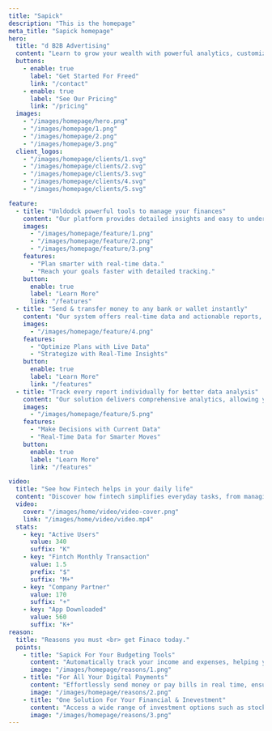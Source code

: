```yaml
---
title: "Sapick"
description: "This is the homepage"
meta_title: "Sapick homepage"
hero:
  title: "d B2B Advertising"
  content: "Learn to grow your wealth with powerful analytics, customized insights, and streamlined financial planning."
  buttons:
    - enable: true
      label: "Get Started For Freed"
      link: "/contact"
    - enable: true
      label: "See Our Pricing"
      link: "/pricing"
  images:
    - "/images/homepage/hero.png"
    - "/images/homepage/1.png"
    - "/images/homepage/2.png"
    - "/images/homepage/3.png"
  client_logos:
    - "/images/homepage/clients/1.svg"
    - "/images/homepage/clients/2.svg"
    - "/images/homepage/clients/3.svg"
    - "/images/homepage/clients/4.svg"
    - "/images/homepage/clients/5.svg"

feature:
  - title: "Unldodck powerful tools to manage your finances"
    content: "Our platform provides detailed insights and easy to understand analytics that help you make better decisions."
    images:
      - "/images/homepage/feature/1.png"
      - "/images/homepage/feature/2.png"
      - "/images/homepage/feature/3.png"
    features:
      - "Plan smarter with real-time data."
      - "Reach your goals faster with detailed tracking."
    button:
      enable: true
      label: "Learn More"
      link: "/features"
  - title: "Send & transfer money to any bank or wallet instantly"
    content: "Our system offers real-time data and actionable reports, empowering you to make informed business choices."
    images:
      - "/images/homepage/feature/4.png"
    features:
      - "Optimize Plans with Live Data"
      - "Strategize with Real-Time Insights"
    button:
      enable: true
      label: "Learn More"
      link: "/features"
  - title: "Track every report individually for better data analysis"
    content: "Our solution delivers comprehensive analytics, allowing you to easily track performance and make smarter decisions."
    images:
      - "/images/homepage/feature/5.png"
    features:
      - "Make Decisions with Current Data"
      - "Real-Time Data for Smarter Moves"
    button:
      enable: true
      label: "Learn More"
      link: "/features"

video:
  title: "See how Fintech helps in your daily life"
  content: "Discover how fintech simplifies everyday tasks, from managing finances to making secure, instant payments. With easy-to-use apps, you can budget, invest, and track spending with just a few taps"
  video:
    cover: "/images/home/video/video-cover.png"
    link: "/images/home/video/video.mp4"
  stats:
    - key: "Active Users"
      value: 340
      suffix: "K"
    - key: "Fintch Monthly Transaction"
      value: 1.5
      prefix: "$"
      suffix: "M+"
    - key: "Company Partner"
      value: 170
      suffix: "+"
    - key: "App Downloaded"
      value: 560
      suffix: "K+"
reason:
  title: "Reasons you must <br> get Finaco today."
  points:
    - title: "Sapick For Your Budgeting Tools"
      content: "Automatically track your income and expenses, helping you create personalized budgets and stay on top of your financial goals"
      image: "/images/homepage/reasons/1.png"
    - title: "For All Your Digital Payments"
      content: "Effortlessly send money or pay bills in real time, ensuring secure transactions without the need for physical cash."
      image: "/images/homepage/reasons/2.png"
    - title: "One Solution For Your Financial & Inevestment"
      content: "Access a wide range of investment options such as stocks, mutual funds, and cryptocurrencies, all through a user-friendly platform"
      image: "/images/homepage/reasons/3.png"
---
```

